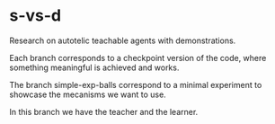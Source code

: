 # s-vs-d
Research on autotelic teachable agents with demonstrations.

Each branch corresponds to a checkpoint version of the code, where something meaningful is achieved and works.

The branch simple-exp-balls correspond to a minimal experiment to showcase the mecanisms we want to use.

In this branch we have the teacher and the learner.
